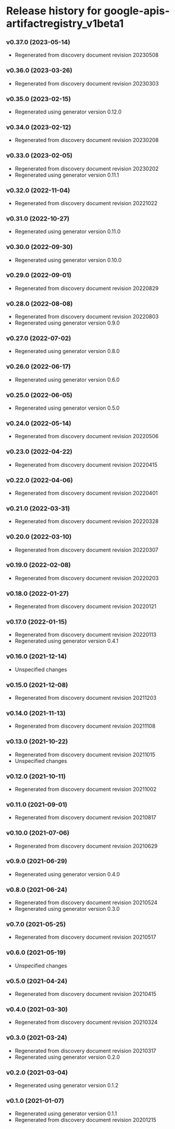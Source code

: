 # Release history for google-apis-artifactregistry_v1beta1

### v0.37.0 (2023-05-14)

* Regenerated from discovery document revision 20230508

### v0.36.0 (2023-03-26)

* Regenerated from discovery document revision 20230303

### v0.35.0 (2023-02-15)

* Regenerated using generator version 0.12.0

### v0.34.0 (2023-02-12)

* Regenerated from discovery document revision 20230208

### v0.33.0 (2023-02-05)

* Regenerated from discovery document revision 20230202
* Regenerated using generator version 0.11.1

### v0.32.0 (2022-11-04)

* Regenerated from discovery document revision 20221022

### v0.31.0 (2022-10-27)

* Regenerated using generator version 0.11.0

### v0.30.0 (2022-09-30)

* Regenerated using generator version 0.10.0

### v0.29.0 (2022-09-01)

* Regenerated from discovery document revision 20220829

### v0.28.0 (2022-08-08)

* Regenerated from discovery document revision 20220803
* Regenerated using generator version 0.9.0

### v0.27.0 (2022-07-02)

* Regenerated using generator version 0.8.0

### v0.26.0 (2022-06-17)

* Regenerated using generator version 0.6.0

### v0.25.0 (2022-06-05)

* Regenerated using generator version 0.5.0

### v0.24.0 (2022-05-14)

* Regenerated from discovery document revision 20220506

### v0.23.0 (2022-04-22)

* Regenerated from discovery document revision 20220415

### v0.22.0 (2022-04-06)

* Regenerated from discovery document revision 20220401

### v0.21.0 (2022-03-31)

* Regenerated from discovery document revision 20220328

### v0.20.0 (2022-03-10)

* Regenerated from discovery document revision 20220307

### v0.19.0 (2022-02-08)

* Regenerated from discovery document revision 20220203

### v0.18.0 (2022-01-27)

* Regenerated from discovery document revision 20220121

### v0.17.0 (2022-01-15)

* Regenerated from discovery document revision 20220113
* Regenerated using generator version 0.4.1

### v0.16.0 (2021-12-14)

* Unspecified changes

### v0.15.0 (2021-12-08)

* Regenerated from discovery document revision 20211203

### v0.14.0 (2021-11-13)

* Regenerated from discovery document revision 20211108

### v0.13.0 (2021-10-22)

* Regenerated from discovery document revision 20211015
* Unspecified changes

### v0.12.0 (2021-10-11)

* Regenerated from discovery document revision 20211002

### v0.11.0 (2021-09-01)

* Regenerated from discovery document revision 20210817

### v0.10.0 (2021-07-06)

* Regenerated from discovery document revision 20210629

### v0.9.0 (2021-06-29)

* Regenerated using generator version 0.4.0

### v0.8.0 (2021-06-24)

* Regenerated from discovery document revision 20210524
* Regenerated using generator version 0.3.0

### v0.7.0 (2021-05-25)

* Regenerated from discovery document revision 20210517

### v0.6.0 (2021-05-19)

* Unspecified changes

### v0.5.0 (2021-04-24)

* Regenerated from discovery document revision 20210415

### v0.4.0 (2021-03-30)

* Regenerated from discovery document revision 20210324

### v0.3.0 (2021-03-24)

* Regenerated from discovery document revision 20210317
* Regenerated using generator version 0.2.0

### v0.2.0 (2021-03-04)

* Regenerated using generator version 0.1.2

### v0.1.0 (2021-01-07)

* Regenerated using generator version 0.1.1
* Regenerated from discovery document revision 20201215

